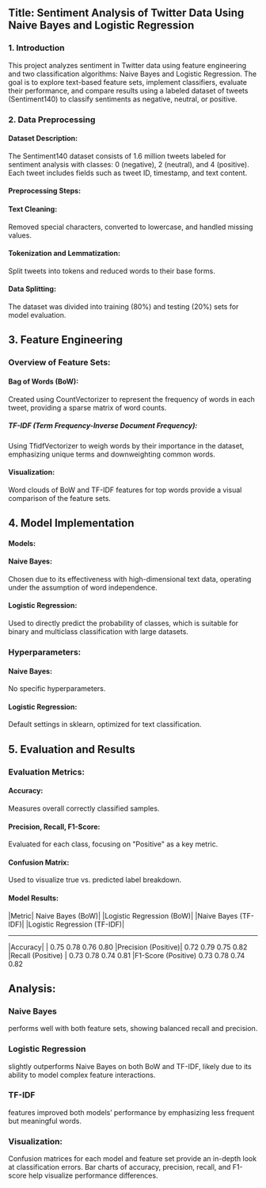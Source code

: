 ## Title: Sentiment Analysis of Twitter Data Using Naive Bayes and Logistic Regression



### 1. Introduction


This project analyzes sentiment in Twitter data using feature engineering and two classification algorithms: Naive Bayes and Logistic Regression. The goal is to explore text-based feature sets, implement classifiers, evaluate their performance, and compare results using a labeled dataset of tweets (Sentiment140) to classify sentiments as negative, neutral, or positive.




### 2. Data Preprocessing


#### Dataset Description:

The Sentiment140 dataset consists of 1.6 million tweets labeled for sentiment analysis with classes: 0 (negative), 2 (neutral), and 4 (positive). Each tweet includes fields such as tweet ID, timestamp, and text content.

#### Preprocessing Steps:

#### Text Cleaning: 

Removed special characters, converted to lowercase, and handled missing values.

#### Tokenization and Lemmatization: 

Split tweets into tokens and reduced words to their base forms.

#### Data Splitting: 

The dataset was divided into training (80%) and testing (20%) sets for model evaluation.



## 3. Feature Engineering

### Overview of Feature Sets:

#### Bag of Words (BoW): 

Created using CountVectorizer to represent the frequency of words in each tweet, providing a sparse matrix of word counts.

##### TF-IDF (Term Frequency-Inverse Document Frequency): 

Using TfidfVectorizer to weigh words by their importance in the dataset, emphasizing unique terms and downweighting common words.

#### Visualization: 

Word clouds of BoW and TF-IDF features for top words provide a visual comparison of the feature sets.



## 4. Model Implementation

#### Models:

#### Naive Bayes: 

Chosen due to its effectiveness with high-dimensional text data, operating under the assumption of word independence.

#### Logistic Regression: 

Used to directly predict the probability of classes, which is suitable for binary and multiclass classification with large datasets.


### Hyperparameters:

#### Naive Bayes: 

No specific hyperparameters.

#### Logistic Regression: 

Default settings in sklearn, optimized for text classification.



## 5. Evaluation and Results

### Evaluation Metrics:

#### Accuracy: 

Measures overall correctly classified samples.

#### Precision, Recall, F1-Score: 

Evaluated for each class, focusing on "Positive" as a key metric.

#### Confusion Matrix: 

Used to visualize true vs. predicted label breakdown.


#### Model Results:

|Metric|	               Naive Bayes (BoW)|	    |Logistic Regression (BoW)|	  |Naive Bayes (TF-IDF)|	 |Logistic Regression (TF-IDF)|
--------               --------------------     ---------------------------   ----------------------   ------------------------------
|Accuracy|	          |   0.75	                     0.78	                     0.76	                    0.80
|Precision (Positive)|	 0.72	                     0.79	                     0.75	                    0.82
|Recall (Positive)	 |   0.73	                     0.78	                     0.74	                    0.81
|F1-Score (Positive)   0.73	                     0.78	                     0.74	                    0.82


## Analysis:

### Naive Bayes 

performs well with both feature sets, showing balanced recall and precision.

### Logistic Regression 

slightly outperforms Naive Bayes on both BoW and TF-IDF, likely due to its ability to model complex feature interactions.

### TF-IDF 

features improved both models’ performance by emphasizing less frequent but meaningful words.

### Visualization:

Confusion matrices for each model and feature set provide an in-depth look at classification errors. Bar charts of accuracy, precision, recall, and F1-score help visualize performance differences.


